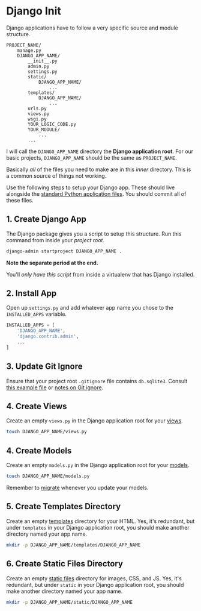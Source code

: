 # Django Init

Django applications have to follow a very specific source and module structure.

```text
PROJECT_NAME/
    manage.py
    DJANGO_APP_NAME/
        __init__.py
        admin.py
        settings.py
        static/
            DJANGO_APP_NAME/
                ...
        templates/
            DJANGO_APP_NAME/
                ...
        urls.py
        views.py
        wsgi.py
        YOUR_LOGIC_CODE.py
        YOUR_MODULE/
            ...
        ...
```

I will call the `DJANGO_APP_NAME` directory the **Django application root**.
For our basic projects, `DJANGO_APP_NAME` should be the same as `PROJECT_NAME`.

Basically _all_ of the files you need to make are in this _inner_ directory.
This is a common source of things not working.

Use the following steps to setup your Django app.
These should live alongside the [standard Python application files](/notes/py-app-structure.md).
You should commit all of these files.

## 1. Create Django App

The Django package gives you a script to setup this structure.
Run this command from inside your _project root_.

```bash
django-admin startproject DJANGO_APP_NAME .
```

**Note the separate period at the end.**

You'll _only have this script_ from inside a virtualenv that has Django installed.

## 2. Install App

Open up `settings.py` and add whatever app name you chose to the `INSTALLED_APPS` variable.

```py
INSTALLED_APPS = [
    'DJANGO_APP_NAME',
    'django.contrib.admin',
    ...
]
```

## 3. Update Git Ignore

Ensure that your project root `.gitignore` file contains `db.sqlite3`.
Consult [this example file](/demos/example_gitignore) or [notes on Git ignore](/notes/git-ignore.md).

## 4. Create Views

Create an empty `views.py` in the Django application root for your [views](/notes/django-views.md).

```bash
touch DJANGO_APP_NAME/views.py
```

## 4. Create Models

Create an empty `models.py` in the Django application root for your [models](/notes/django-models.md).

```bash
touch DJANGO_APP_NAME/models.py
```

Remember to [migrate](/notes/django-models.md#migrating) whenever you update your models.

## 5. Create Templates Directory

Create an empty [templates](/notes/django-templates.md) directory for your HTML.
Yes, it's redundant, but under `templates` in your Django application root, you should make another directory named your app name.

```bash
mkdir -p DJANGO_APP_NAME/templates/DJANGO_APP_NAME
```

## 6. Create Static Files Directory

Create an empty [static files](/notes/django-static-files.md) directory for images, CSS, and JS.
Yes, it's redundant, but under `static` in your Django application root, you should make another directory named your app name.

```bash
mkdir -p DJANGO_APP_NAME/static/DJANGO_APP_NAME
```
